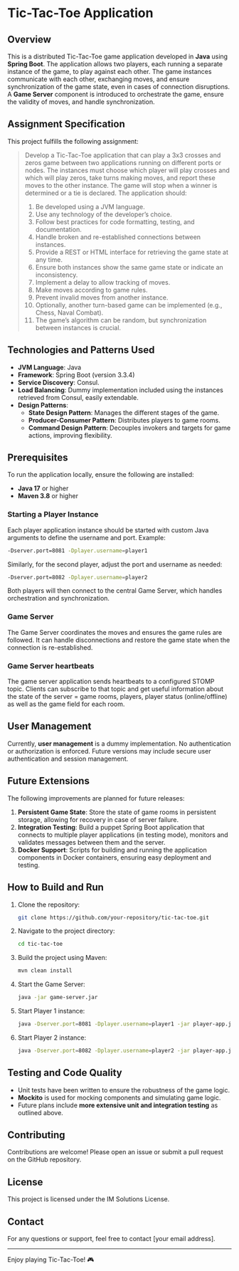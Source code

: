 
# Tic-Tac-Toe Application

## Overview
This is a distributed Tic-Tac-Toe game application developed in **Java** using **Spring Boot**. The application allows two players, each running a separate instance of the game, to play against each other. The game instances communicate with each other, exchanging moves, and ensure synchronization of the game state, even in cases of connection disruptions. A **Game Server** component is introduced to orchestrate the game, ensure the validity of moves, and handle synchronization.
  
## Assignment Specification
This project fulfills the following assignment:
> Develop a Tic-Tac-Toe application that can play a 3x3 crosses and zeros game between two applications running on different ports or nodes. The instances must choose which player will play crosses and which will play zeros, take turns making moves, and report these moves to the other instance. The game will stop when a winner is determined or a tie is declared. The application should:
>
> 1. Be developed using a JVM language.
> 2. Use any technology of the developer’s choice.
> 3. Follow best practices for code formatting, testing, and documentation.
> 4. Handle broken and re-established connections between instances.
> 5. Provide a REST or HTML interface for retrieving the game state at any time.
> 6. Ensure both instances show the same game state or indicate an inconsistency.
> 7. Implement a delay to allow tracking of moves.
> 8. Make moves according to game rules.
> 9. Prevent invalid moves from another instance.
> 10. Optionally, another turn-based game can be implemented (e.g., Chess, Naval Combat).
> 11. The game’s algorithm can be random, but synchronization between instances is crucial.

## Technologies and Patterns Used
- **JVM Language**: Java
- **Framework**: Spring Boot (version 3.3.4)
- **Service Discovery**: Consul.
- **Load Balancing**: Dummy implementation included using the instances retrieved from Consul, easily extendable.
- **Design Patterns**:
  - **State Design Pattern**: Manages the different stages of the game.
  - **Producer-Consumer Pattern**: Distributes players to game rooms.
  - **Command Design Pattern**: Decouples invokers and targets for game actions, improving flexibility.

## Prerequisites
To run the application locally, ensure the following are installed:

- **Java 17** or higher
- **Maven 3.8** or higher

### Starting a Player Instance
Each player application instance should be started with custom Java arguments to define the username and port. Example:
```bash
-Dserver.port=8081 -Dplayer.username=player1
```

Similarly, for the second player, adjust the port and username as needed:
```bash
-Dserver.port=8082 -Dplayer.username=player2
```

Both players will then connect to the central Game Server, which handles orchestration and synchronization.

### Game Server
The Game Server coordinates the moves and ensures the game rules are followed. It can handle disconnections and restore the game state when the connection is re-established.

### Game Server heartbeats
The game server application sends heartbeats to a configured STOMP topic. Clients can subscribe to that topic and get useful information about the state of the server = game rooms, players, player status (online/offline) as well as the game field for each room.

## User Management
Currently, **user management** is a dummy implementation. No authentication or authorization is enforced. Future versions may include secure user authentication and session management.

## Future Extensions
The following improvements are planned for future releases:

1. **Persistent Game State**: Store the state of game rooms in persistent storage, allowing for recovery in case of server failure.
2. **Integration Testing**: Build a puppet Spring Boot application that connects to multiple player applications (in testing mode), monitors and validates messages between them and the server.
3. **Docker Support**: Scripts for building and running the application components in Docker containers, ensuring easy deployment and testing.

## How to Build and Run
1. Clone the repository:
   ```bash
   git clone https://github.com/your-repository/tic-tac-toe.git
   ```
2. Navigate to the project directory:
   ```bash
   cd tic-tac-toe
   ```
3. Build the project using Maven:
   ```bash
   mvn clean install
   ```
4. Start the Game Server:
   ```bash
   java -jar game-server.jar
   ```
5. Start Player 1 instance:
   ```bash
   java -Dserver.port=8081 -Dplayer.username=player1 -jar player-app.jar
   ```
6. Start Player 2 instance:
   ```bash
   java -Dserver.port=8082 -Dplayer.username=player2 -jar player-app.jar
   ```

## Testing and Code Quality
- Unit tests have been written to ensure the robustness of the game logic.
- **Mockito** is used for mocking components and simulating game logic.
- Future plans include **more extensive unit and integration testing** as outlined above.

## Contributing
Contributions are welcome! Please open an issue or submit a pull request on the GitHub repository.

## License
This project is licensed under the IM Solutions License.

## Contact
For any questions or support, feel free to contact [your email address].

---

Enjoy playing Tic-Tac-Toe! 🎮
